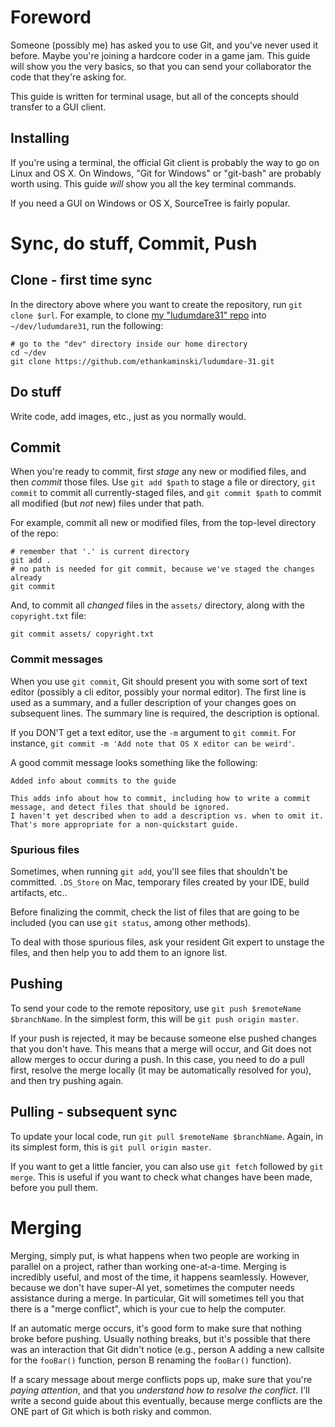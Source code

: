 # Foreword
Someone (possibly me) has asked you to use Git, and you've never used it before. Maybe you're joining a hardcore coder in a game jam. This guide will show you the very basics, so that you can send your collaborator the code that they're asking for.

This guide is written for terminal usage, but all of the concepts should transfer to a GUI client.

## Installing
If you're using a terminal, the official Git client is probably the way to go on Linux and OS X. On Windows, "Git for Windows" or "git-bash" are probably worth using. This guide _will_ show you all the key terminal commands.

If you need a GUI on Windows or OS X, SourceTree is fairly popular.

# Sync, do stuff, Commit, Push

## Clone - first time sync
In the directory above where you want to create the repository, run `git clone $url`. For example, to clone [my "ludumdare31" repo](https://github.com/ethankaminski/ludumdare-31) into `~/dev/ludumdare31`, run the following:

	# go to the "dev" directory inside our home directory
	cd ~/dev
	git clone https://github.com/ethankaminski/ludumdare-31.git

## Do stuff
Write code, add images, etc., just as you normally would.

## Commit
When you're ready to commit, first *stage* any new or modified files, and then *commit* those files. Use `git add $path` to stage a file or directory, `git commit` to commit all currently-staged files, and `git commit $path` to commit all modified (but _not_ new) files under that path.

For example, commit all new or modified files, from the top-level directory of the repo:

	# remember that '.' is current directory
	git add .
	# no path is needed for git commit, because we've staged the changes already
	git commit

And, to commit all _changed_ files in the `assets/` directory, along with the `copyright.txt` file:

	git commit assets/ copyright.txt

### Commit messages
When you use `git commit`, Git should present you with some sort of text editor (possibly a cli editor, possibly your normal editor). The first line is used as a summary, and a fuller description of your changes goes on subsequent lines. The summary line is required, the description is optional.

If you DON'T get a text editor, use the `-m` argument to `git commit`. For instance, `git commit -m 'Add note that OS X editor can be weird'`.

A good commit message looks something like the following:

	Added info about commits to the guide

	This adds info about how to commit, including how to write a commit message, and detect files that should be ignored.
	I haven't yet described when to add a description vs. when to omit it. That's more appropriate for a non-quickstart guide.

### Spurious files
Sometimes, when running `git add`, you'll see files that shouldn't be committed. `.DS_Store` on Mac, temporary files created by your IDE, build artifacts, etc..

Before finalizing the commit, check the list of files that are going to be included (you can use `git status`, among other methods).

To deal with those spurious files, ask your resident Git expert to unstage the files, and then help you to add them to an ignore list.

## Pushing
To send your code to the remote repository, use `git push $remoteName $branchName`. In the simplest form, this will be `git push origin master`.

If your push is rejected, it may be because someone else pushed changes that you don't have. This means that a merge will occur, and Git does not allow merges to occur during a push. In this case, you need to do a pull first, resolve the merge locally (it may be automatically resolved for you), and then try pushing again.

## Pulling - subsequent sync
To update your local code, run `git pull $remoteName $branchName`. Again, in its simplest form, this is `git pull origin master`.

If you want to get a little fancier, you can also use `git fetch` followed by `git merge`. This is useful if you want to check what changes have been made, before you pull them.

# Merging
Merging, simply put, is what happens when two people are working in parallel on a project, rather than working one-at-a-time. Merging is incredibly useful, and most of the time, it happens seamlessly. However, because we don't have super-AI yet, sometimes the computer needs assistance during a merge. In particular, Git will sometimes tell you that there is a "merge conflict", which is your cue to help the computer.

If an automatic merge occurs, it's good form to make sure that nothing broke before pushing. Usually nothing breaks, but it's possible that there was an interaction that Git didn't notice (e.g., person A adding a new callsite for the `fooBar()` function, person B renaming the `fooBar()` function).

If a scary message about merge conflicts pops up, make sure that you're *paying attention*, and that you *understand how to resolve the conflict*. I'll write a second guide about this eventually, because merge conflicts are the ONE part of Git which is both risky and common.
